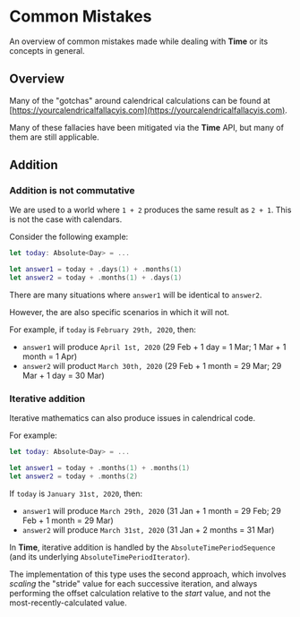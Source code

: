 # Common Mistakes

An overview of common mistakes made while dealing with **Time** or its concepts in general.

## Overview

Many of the "gotchas" around calendrical calculations can be found at [https://yourcalendricalfallacyis.com](https://yourcalendricalfallacyis.com).

Many of these fallacies have been mitigated via the **Time** API, but many of them are still applicable.

## Addition

### Addition is not commutative

We are used to a world where `1 + 2` produces the same result as `2 + 1`. This is not the case with calendars.

Consider the following example:

```swift
let today: Absolute<Day> = ...

let answer1 = today + .days(1) + .months(1)
let answer2 = today + .months(1) + .days(1)
```

There are many situations where `answer1` will be identical to `answer2`.

However, the are also specific scenarios in which it will not.

For example, if `today` is `February 29th, 2020`, then:
- `answer1` will produce `April 1st, 2020` (29 Feb + 1 day = 1 Mar; 1 Mar + 1 month = 1 Apr)
- `answer2` will product `March 30th, 2020` (29 Feb + 1 month = 29 Mar; 29 Mar + 1 day = 30 Mar)

### Iterative addition

Iterative mathematics can also produce issues in calendrical code.

For example:

```swift
let today: Absolute<Day> = ...

let answer1 = today + .months(1) + .months(1)
let answer2 = today + .months(2)
```

If `today` is `January 31st, 2020`, then:
- `answer1` will produce `March 29th, 2020` (31 Jan + 1 month = 29 Feb; 29 Feb + 1 month = 29 Mar)
- `answer2` will produce `March 31st, 2020` (31 Jan + 2 months = 31 Mar)

In **Time**, iterative addition is handled by the ``AbsoluteTimePeriodSequence`` (and its underlying ``AbsoluteTimePeriodIterator``).

The implementation of this type uses the second approach,
which involves *scaling* the "stride" value for each successive iteration,
and always performing the offset calculation relative to the *start* value, and not the most-recently-calculated value.
